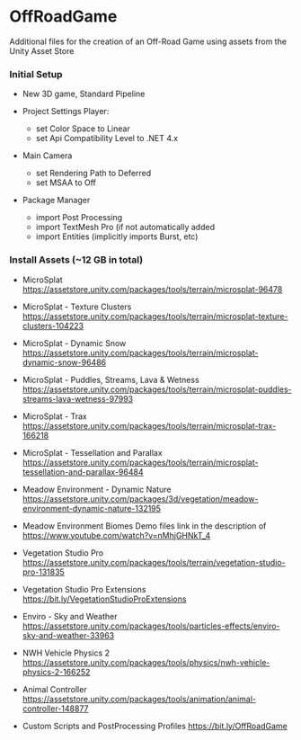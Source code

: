 # OffRoadGame

 Additional files for the creation of an Off-Road Game using assets from the Unity Asset Store

### Initial Setup

* New 3D game, Standard Pipeline

* Project Settings
    Player:
	+ set Color Space to Linear
	+ set Api Compatibility Level to .NET 4.x

* Main Camera
  + set Rendering Path to Deferred
  + set MSAA to Off

* Package Manager
  + import Post Processing 
  + import TextMesh Pro (if not automatically added
  + import Entities (implicitly imports Burst, etc)
  
### Install Assets (~12 GB in total)

* MicroSplat
https://assetstore.unity.com/packages/tools/terrain/microsplat-96478

* MicroSplat - Texture Clusters
https://assetstore.unity.com/packages/tools/terrain/microsplat-texture-clusters-104223

* MicroSplat - Dynamic Snow
https://assetstore.unity.com/packages/tools/terrain/microsplat-dynamic-snow-96486

* MicroSplat - Puddles, Streams, Lava & Wetness
https://assetstore.unity.com/packages/tools/terrain/microsplat-puddles-streams-lava-wetness-97993

* MicroSplat - Trax
https://assetstore.unity.com/packages/tools/terrain/microsplat-trax-166218

* MicroSplat - Tessellation and Parallax
https://assetstore.unity.com/packages/tools/terrain/microsplat-tessellation-and-parallax-96484

* Meadow Environment - Dynamic Nature
https://assetstore.unity.com/packages/3d/vegetation/meadow-environment-dynamic-nature-132195

* Meadow Environment Biomes 
Demo files link in the description of https://www.youtube.com/watch?v=nMhjGHNkT_4
  
* Vegetation Studio Pro
https://assetstore.unity.com/packages/tools/terrain/vegetation-studio-pro-131835

* Vegetation Studio Pro Extensions
https://bit.ly/VegetationStudioProExtensions  

* Enviro - Sky and Weather
https://assetstore.unity.com/packages/tools/particles-effects/enviro-sky-and-weather-33963

* NWH Vehicle Physics 2
https://assetstore.unity.com/packages/tools/physics/nwh-vehicle-physics-2-166252

* Animal Controller
https://assetstore.unity.com/packages/tools/animation/animal-controller-148877

* Custom Scripts and PostProcessing Profiles
https://bit.ly/OffRoadGame
